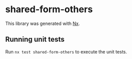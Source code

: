 # shared-form-others

This library was generated with [Nx](https://nx.dev).

## Running unit tests

Run `nx test shared-form-others` to execute the unit tests.
